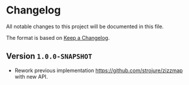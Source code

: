 # Changelog

All notable changes to this project will be documented in this file.

The format is based on [Keep a Changelog](https://keepachangelog.com/en/1.0.0/).

## Version `1.0.0-SNAPSHOT`

* Rework previous implementation https://github.com/strojure/zizzmap 
  with new API.

